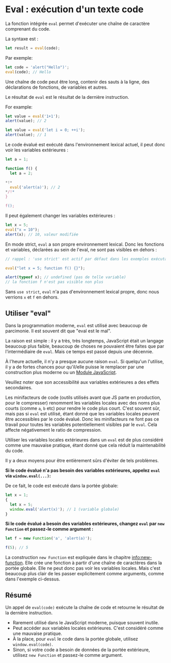 # Eval : exécution d'un texte code

La fonction intégrée `eval` permet d'exécuter une chaîne de caractère comprenant du code.

La syntaxe est :

```js
let result = eval(code);
```

Par exemple:

```js run
let code = 'alert("Hello")';
eval(code); // Hello
```

Une chaîne de code peut être long, contenir des sauts à la ligne, des déclarations de fonctions, de variables et autres.

Le résultat de `eval` est le résultat de la dernière instruction.

For example:
```js run
let value = eval('1+1');
alert(value); // 2
```

```js run
let value = eval('let i = 0; ++i');
alert(value); // 1
```

Le code évalué est exécuté dans l'environnement lexical actuel, il peut donc voir les variables extérieures :

```js run no-beautify
let a = 1;

function f() {
  let a = 2;

*!*
  eval('alert(a)'); // 2
*/!*
}

f();
```

Il peut également changer les variables extérieures :

```js untrusted refresh run
let x = 5;
eval("x = 10");
alert(x); // 10, valeur modifiée
```

En mode strict, `eval` a son propre environnement lexical.
Donc les fonctions et variables, déclarées au sein de l'eval, ne sont pas visibles en dehors :

```js untrusted refresh run
// rappel : 'use strict' est actif par défaut dans les exemples exécutables

eval("let x = 5; function f() {}");

alert(typeof x); // undefined (pas de telle variable)
// la fonction f n'est pas visible non plus
```

Sans `use strict`, `eval` n'a pas d'environnement lexical propre, donc nous verrions `x` et `f` en dehors.

## Utiliser "eval"

Dans la programmation moderne, `eval` est utilisé avec beaucoup de parcimonie.
Il est souvent dit que "eval est le mal".

La raison est simple : il y a très, très longtemps, JavaScript était un langage beaucoup plus faible, beaucoup de choses ne pouvaient être faites que par l'intermédiaire de `eval`.
Mais ce temps est passé depuis une décennie.

À l'heure actuelle, il n'y a presque aucune raison `eval`.
Si quelqu'un l'utilise, il y a de fortes chances pour qu'il/elle puisse le remplacer par une construction plus moderne ou un [Module JavaScript](info:modules).

Veuillez noter que son accessibilité aux variables extérieures a des effets secondaires.

Les minifacteurs de code (outils utilisés avant que JS parte en production, pour le compresser) renomment les variables locales avec des noms plus courts (comme `a`, `b` etc) pour rendre le code plus court.
C'est souvent sûr, mais pas si `eval` est utilisé, étant donné que les variables locales peuvent être accessibles par le code évalué.
Donc les minifacteurs ne font pas ce travail pour toutes les variables potentiellement visibles par le `eval`.
Cela affecte négativement le ratio de compression.

Utiliser les variables locales extérieures dans un `eval` est de plus considéré comme une mauvaise pratique, étant donné que cela réduit la maintenabilité du code.

Il y a deux moyens pour être entièrement sûrs d'éviter de tels problèmes.

**Si le code évalué n'a pas besoin des variables extérieures, appelez `eval` via `window.eval(...)`:**

De ce fait, le code est exécuté dans la portée globale:

```js untrusted refresh run
let x = 1;
{
  let x = 5;
  window.eval('alert(x)'); // 1 (variable globale)
}
```

**Si le code évalué a besoin des variables extérieures, changez `eval` par `new Function` et passez-le comme argument :**

```js run
let f = new Function('a', 'alert(a)');

f(5); // 5
```

La construction `new Function` est expliquée dans le chapitre <info:new-function>.
Elle crée une fonction à partir d'une chaîne de caractères dans la portée globale.
Elle ne peut donc pas voir les variables locales.
Mais c'est beaucoup plus clair de les passer explicitement comme arguments, comme dans l'exemple ci-dessus.

## Résumé

Un appel de `eval(code)` exécute la chaîne de code et retourne le résultat de la dernière instruction.
- Rarement utilisé dans le JavaScript moderne, puisque souvent inutile.
- Peut accéder aux variables locales extérieures.
C'est considéré comme une mauvaise pratique.
- À la place, pour `eval` le code dans la portée globale, utilisez `window.eval(code)`.
- Sinon, si votre code a besoin de données de la portée extérieure, utilisez `new Function` et passez-le comme argument.
